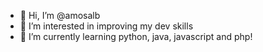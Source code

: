 - 👋 Hi, I’m @amosalb
- 👀 I’m interested in improving my dev skills
- 🌱 I’m currently learning python, java, javascript and php!

<!---
amosalb/amosalb is a ✨ special ✨ repository because its `README.md` (this file) appears on your GitHub profile.
You can click the Preview link to take a look at your changes.
--->
